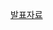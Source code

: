 <a href="https://velog.io/@wn8624/1.1.1-%EC%8B%B1%EA%B8%80%ED%86%A4-%ED%8C%A8%ED%84%B4-1.1.3-%EC%A0%84%EB%9E%B5-%ED%8C%A8%ED%84%B4">발표자료</a>
